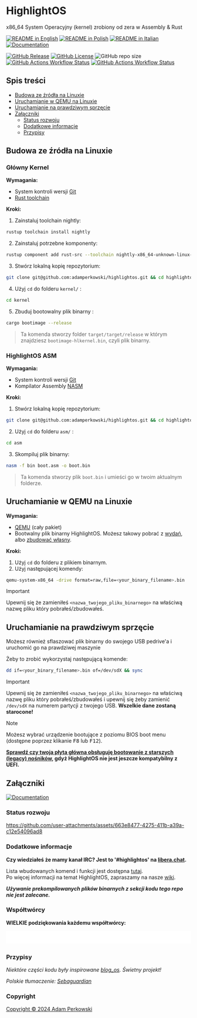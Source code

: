 # HighlightOS

<!-- logo zamiast nazwy -->

x86_64 System Operacyjny (kernel) zrobiony od zera w Assembly & Rust

[![README in English](https://img.shields.io/badge/EN-%F0%9F%87%AC%F0%9F%87%A7-blue?color=%23ffb454&labelColor=%230a0c0c)](https://github.com/adamperkowski/highlightos/blob/main/README.md)
[![README in Polish](https://img.shields.io/badge/PL-%F0%9F%87%B5%F0%9F%87%B1-blue?color=%23ffb454&labelColor=%230a0c0c)](https://github.com/adamperkowski/highlightos/blob/main/README-pl.md)
[![README in Italian](https://img.shields.io/badge/IT-%F0%9F%87%AE%F0%9F%87%B9-blue?color=%23ffb454&labelColor=%230a0c0c)](https://github.com/adamperkowski/highlightos/blob/main/README-it.md)
[![Documentation](https://img.shields.io/badge/Documentation-%F0%9F%8C%84-blue?color=%23ffb454&labelColor=%230a0c0c)](https://os.adamperkowski.dev)

[![GitHub Release](https://img.shields.io/github/v/release/adamperkowski/highlightos?label=Latest%20Released%20Version&color=%23ffb454&labelColor=%230a0c0c)](https://github.com/adamperkowski/highlightos/releases)
[![GitHub License](https://img.shields.io/github/license/adamperkowski/highlightos?label=License&color=%23ffb454&labelColor=%230a0c0c)](https://github.com/adamperkowski/highlightos/blob/main/LICENSE) ![GitHub repo size](https://img.shields.io/github/repo-size/adamperkowski/highlightos?label=Repo%20Size&color=%23ffb454&labelColor=%230a0c0c)
[![GitHub Actions Workflow Status](https://img.shields.io/github/actions/workflow/status/adamperkowski/highlightos/asm.yml?branch=main&label=ASM%20Build&color=%23ffb454&labelColor=%230a0c0c)](https://github.com/adamperkowski/highlightos/actions) [![GitHub Actions Workflow Status](https://img.shields.io/github/actions/workflow/status/adamperkowski/highlightos/rust.yml?branch=main&label=HLKernel%20Build&color=%23ffb454&labelColor=%230a0c0c)](https://github.com/adamperkowski/highlightos/actions)

## Spis treści
- [Budowa ze źródła na Linuxie](#budowa-ze-źródła-na-linuxie)
- [Uruchamianie w QEMU na Linuxie](#uruchamianie-w-qemu-na-linuxie)
- [Uruchamianie na prawdziwym sprzęcie](#uruchamianie-na-prawdziwym-sprzęcie)
- [Załączniki](#załączniki)
  - [Status rozwoju](#status-rozwoju)
  - [Dodatkowe informacje](#dodatkowe-informacje)
  - [Przypisy](#przypisy)

<!-- pokaz -->
<!-- funkcję -->
<!-- Lista wszystkich komend i funkcji będą dostępne wkrótce. -->

<!-- instalacja & dokumenty -->
## Budowa ze źródła na Linuxie
### Główny Kernel
**Wymagania:**
 - System kontroli wersji [Git](https://git-scm.com)
 - [Rust toolchain](https://www.rust-lang.org/tools/install)

**Kroki:**
 1. Zainstaluj toolchain nightly:
```bash
rustup toolchain install nightly
```
 2. Zainstaluj potrzebne komponenty:
```bash
rustup component add rust-src --toolchain nightly-x86_64-unknown-linux-gnu && rustup component add llvm-tools-preview --toolchain nightly-x86_64-unknown-linux-gnu && cargo install bootimage
```
 3. Stwórz lokalną kopię repozytorium:
```bash
git clone git@github.com:adamperkowski/highlightos.git && cd highlightos
```
 4. Użyj `cd` do folderu `kernel/` :
```bash
cd kernel
```
 5. Zbuduj bootowalny plik binarny :
```bash
cargo bootimage --release
```
> Ta komenda stworzy folder `target/target/release` w którym znajdziesz `bootimage-hlkernel.bin`, czyli plik binarny.

### HighlightOS ASM
**Wymagania:**
 - System kontroli wersji [Git](https://git-scm.com)
 - Kompilator Assembly [NASM](https://nasm.us)

**Kroki:**
 1. Stwórz lokalną kopię repozytorium:
```bash
git clone git@github.com:adamperkowski/highlightos.git && cd highlightos
```
 2. Użyj `cd` do folderu `asm/` :
```bash
cd asm
```
 3. Skompiluj plik binarny:
```bash
nasm -f bin boot.asm -o boot.bin
```
> Ta komenda stworzy plik `boot.bin` i umieści go w twoim aktualnym folderze.

## Uruchamianie w QEMU na Linuxie

**Wymagania:**
 - [QEMU](https://www.qemu.org/download/#linux) (cały pakiet)
 - Bootwalny plik binarny HighlightOS. Możesz takowy pobrać z [wydań](https://github.com/adamperkowski/highlightos/releases), albo [zbudować własny](#Budowa-z-źródła-na-Linuxie).

**Kroki:**
 1. Użyj `cd` do folderu z plikiem binarnym.
 2. Użyj następującej komendy:
```bash
qemu-system-x86_64 -drive format=raw,file=<your_binary_filename>.bin
```
> [!IMPORTANT]
> Upewnij się że zamieniłeś `<nazwa_twojego_pliku_binarnego>` na właściwą nazwę pliku który pobrałeś/zbudowałeś.

## Uruchamianie na prawdziwym sprzęcie
Możesz również sflaszować plik binarny do swojego USB pedrive'a i uruchomić go na prawdziwej maszynie

Żeby to zrobić wykorzystaj następującą komende:
```bash
dd if=<your_binary_filename>.bin of=/dev/sdX && sync
```

> [!IMPORTANT] 
> Upewnij się że zamieniłeś `<nazwa_twojego_pliku_binarnego>` na właściwą nazwę pliku który pobrałeś/zbudowałeś i upewnij się żeby zamienić `/dev/sdX` na numerem partycji z twojego USB. **Wszelkie dane zostaną starocone!**

> [!NOTE]
>Możesz wybrać urządzenie bootujące z poziomu BIOS boot menu (dostępne poprzez klikanie <kbd>F8</kbd> lub <kbd>F12</kbd>).
>
>**<ins>Sprawdź czy twoja płyta główna obsługuję bootowanie z starszych (legacy) nośników</ins>, gdyż HighlightOS nie jest jeszcze kompatybilny z UEFI.**

<!-- contributing -->
## Załączniki

[![Documentation](https://img.shields.io/badge/Documentation-%F0%9F%8C%84-blue?color=%23ffb454&labelColor=%230a0c0c)](https://os.adamperkowski.dev)

### Status rozwoju
https://github.com/user-attachments/assets/663e8477-4275-411b-a39a-c12e54096ad8

### Dodatkowe informacje
**Czy wiedziałeś że mamy kanał IRC? Jest to '#highlightos' na [libera.chat](https://libera.chat).**

Lista wbudowanych komend i funkcji jest dostępna [tutaj](https://github.com/adamperkowski/highlightos/wiki/Commands#built-in-commands).<br>
Po więcej informacji na temat HighlightOS, zapraszamy na nasze [wiki](https://github.com/adamperkowski/highlightos/wiki/).

**_Używanie prekompilowanych plików binarnych z sekcji kodu tego repo nie jest zalecane._**

### Współtwórcy
**WIELKIE podziękowania każdemu współtwórcy:**

<a href="https://github.com/adamperkowski/highlightos/graphs/contributors">
  <img src="https://raw.githubusercontent.com/adamperkowski/highlightos/gh-pages/CONTRIBUTORS.svg"/>
</a>

### Przypisy
*Niektóre części kodu były inspirowane [blog_os](https://github.com/phil-opp/blog_os). Świetny projekt!*

*Polskie tłumaczenie: [Sebaguardian](https://github.com/Sebaguardian)*

### Copyright
[Copyright &copy; 2024 Adam Perkowski](/README.md#copyright)
